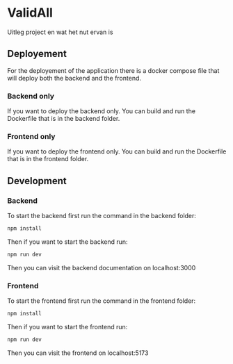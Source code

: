 # ValidAll

Uitleg project en wat het nut ervan is

## Deployement

For the deployement of the application there is a docker compose file that will deploy both the backend and the frontend.

### Backend only

If you want to deploy the backend only. You can build and run the Dockerfile that is in the backend folder.

### Frontend only

If you want to deploy the frontend only. You can build and run the Dockerfile that is in the frontend folder.

## Development

### Backend

To start the backend first run the command in the backend folder:

```cmd
npm install
```
Then if you want to start the backend run:
```cmd
npm run dev
```
Then you can visit the backend documentation on localhost:3000

### Frontend

To start the frontend first run the command in the frontend folder:

```cmd
npm install
```
Then if you want to start the frontend run:
```cmd
npm run dev
```
Then you can visit the frontend on localhost:5173
